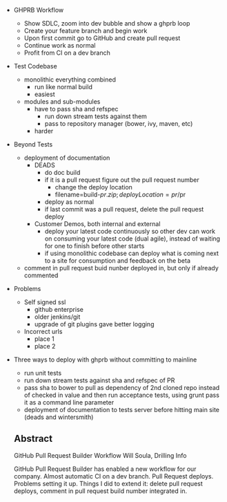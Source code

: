 - GHPRB Workflow
  - Show SDLC, zoom into dev bubble and show a ghprb loop
  - Create your feature branch and begin work
  - Upon first commit go to GitHub and create pull request
  - Continue work as normal
  - Profit from CI on a dev branch
- Test Codebase
  - monolithic everything combined
    - run like normal build
    - easiest
  - modules and sub-modules
    - have to pass sha and refspec
      - run down stream tests against them
      - pass to repository manager (bower, ivy, maven, etc)
    - harder
- Beyond Tests
  - deployment of documentation
    - DEADS
      - do doc build
      - if it is a pull request figure out the pull request number
        - change the deploy location
        - filename=build-$pr.zip;deployLocation=pr/$pr
      - deploy as normal
      - if last commit was a pull request, delete the pull request deploy
    - Customer Demos, both internal and external
      - deploy your latest code continuously so other dev can work on consuming your latest code (dual agile), instead of waiting for one to finish before other starts
      - if using monolithic codebase can deploy what is coming next to a site for consumption and feedback on the beta
  - comment in pull request buid nunber deployed in, but only if already commented
- Problems
  - Self signed ssl
    - github enterprise
    - older jenkins/git
    - upgrade of git plugins gave better logging
  - Incorrect urls
    - place 1
    - place 2


- Three ways to deploy with ghprb without committing to mainline
  - run unit tests
  - run down stream tests against sha and refspec of PR
  - pass sha to bower to pull as dependency of 2nd cloned repo instead of checked in value and then run acceptance tests, using grunt pass it as a command line parameter
  - deployment of documentation to tests server before hitting main site (deads and wintersmith)


  Abstract
  ---
  GitHub Pull Request Builder Workflow
  Will Soula, Drilling Info

  GitHub Pull Request Builder has enabled a new workflow for our company. Almost automatic CI on a dev branch. Pull Request deploys. Problems setting it up. Things I did to extend it: delete pull request deploys, comment in pull request build number integrated in.
